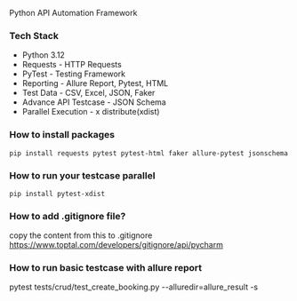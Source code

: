 Python API Automation Framework

### Tech Stack
- Python 3.12
- Requests - HTTP Requests
- PyTest - Testing Framework
- Reporting - Allure Report, Pytest, HTML
- Test Data - CSV, Excel, JSON, Faker
- Advance API Testcase - JSON Schema
- Parallel Execution - x distribute(xdist)
 
### How to install packages
``` pip install requests pytest pytest-html faker allure-pytest jsonschema ```
### How to run your testcase parallel
``` pip install pytest-xdist ```
### How to add .gitignore file?
copy the content from this to .gitignore
https://www.toptal.com/developers/gitignore/api/pycharm

### How to run basic testcase with allure report
pytest tests/crud/test_create_booking.py --alluredir=allure_result -s
